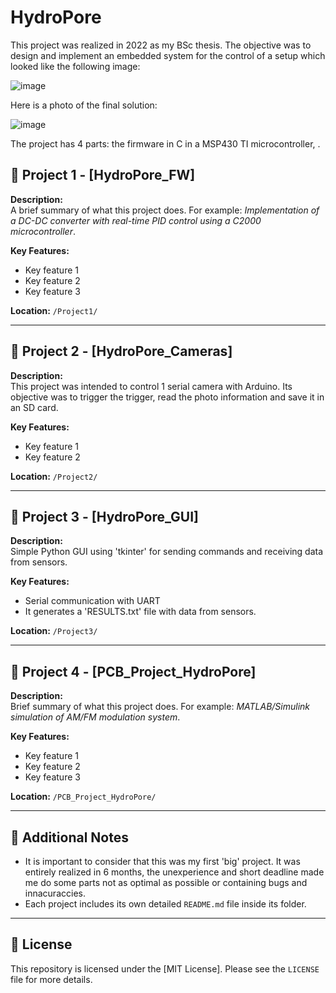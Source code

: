 # HydroPore
This project was realized in 2022 as my BSc thesis. 
The objective was to design and implement an embedded system for the control of a setup which looked like the following image:  

![image](https://github.com/user-attachments/assets/7f72113d-a750-4aa0-9126-0ac1bf6549a1)

Here is a photo of the final solution:  

![image](https://github.com/user-attachments/assets/99faa0fd-3b0a-4028-aaa7-1a3ef6e5c4a5)

The project has 4 parts: the firmware in C in a MSP430 TI microcontroller, . 

## 📁 Project 1 - [HydroPore_FW]

**Description:**  
A brief summary of what this project does. For example: *Implementation of a DC-DC converter with real-time PID control using a C2000 microcontroller*.

**Key Features:**
- Key feature 1
- Key feature 2
- Key feature 3

**Location:** `/Project1/`

---

## 📁 Project 2 - [HydroPore_Cameras]

**Description:**  
This project was intended to control 1 serial camera with Arduino. Its objective was to trigger the trigger, read the photo information and save it in an SD card. 

**Key Features:**
- Key feature 1
- Key feature 2

**Location:** `/Project2/`

---

## 📁 Project 3 - [HydroPore_GUI]

**Description:**  
Simple Python GUI using 'tkinter' for sending commands and receiving data from sensors. 

**Key Features:**
- Serial communication with UART
- It generates a 'RESULTS.txt' file with data from sensors.

**Location:** `/Project3/`

---

## 📁 Project 4 - [PCB_Project_HydroPore]

**Description:**  
Brief summary of what this project does. For example: *MATLAB/Simulink simulation of AM/FM modulation system*.

**Key Features:**
- Key feature 1
- Key feature 2
- Key feature 3

**Location:** `/PCB_Project_HydroPore/`

---
## 📌 Additional Notes

- It is important to consider that this was my first 'big' project. It was entirely realized in 6 months, the unexperience and short deadline made me do some parts not as optimal as possible or containing bugs and innacuraccies. 
- Each project includes its own detailed `README.md` file inside its folder.



---

## 📄 License

This repository is licensed under the [MIT License]. Please see the `LICENSE` file for more details.
